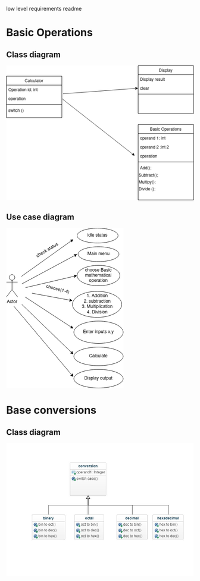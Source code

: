low level requirements readme




<h1>Basic Operations</h1>
<h2>Class diagram</h2>



![basic operation](UML-class_basic.png )



<h2>Use case diagram</h2>

![basic operation](UML-usecasediagram.png)

<h1>Base conversions</h1>
<h2>Class diagram</h2>



![basic operation](classdiagram.JPG)
